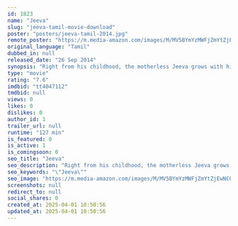 ```yaml
---
id: 1823
name: "Jeeva"
slug: "jeeva-tamil-movie-download"
poster: "posters/jeeva-tamil-2014.jpg"
remote_poster: "https://m.media-amazon.com/images/M/MV5BYmYzMWFjZmYtZjEwNC00ZTY2LTgwZTAtMzVlY2EyYmFjOWI0XkEyXkFqcGdeQXVyMTEzNzg0Mjkx._V1_SX300.jpg"
original_language: "Tamil"
dubbed_in: null
released_date: "26 Sep 2014"
synopsis: "Right from his childhood, the motherless Jeeva grows with his focus fully on Cricket. However, it is never smooth sailing for him with disruptions coming in various forms ranging from his love life to team selection politics."
type: "movie"
rating: "7.6"
imdbid: "tt4047112"
tmdbid: null
views: 0
likes: 0
dislikes: 0
author_id: 1
trailer_url: null
runtime: "127 min"
is_featured: 0
is_active: 1
is_comingsoon: 0
seo_title: "Jeeva"
seo_description: "Right from his childhood, the motherless Jeeva grows with his focus fully on Cricket. However, it is never smooth sailing for him with disruptions coming in various forms ranging from his love life to team selection politics."
seo_keywords: "\"Jeeva\""
seo_image: "https://m.media-amazon.com/images/M/MV5BYmYzMWFjZmYtZjEwNC00ZTY2LTgwZTAtMzVlY2EyYmFjOWI0XkEyXkFqcGdeQXVyMTEzNzg0Mjkx._V1_SX300.jpg"
screenshots: null
redirect_to: null
social_shares: 0
created_at: 2025-04-01 10:50:56
updated_at: 2025-04-01 10:50:56
---
```


